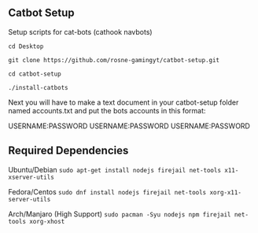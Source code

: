 ## Catbot Setup

Setup scripts for cat-bots (cathook navbots)

    cd Desktop
    
    git clone https://github.com/rosne-gamingyt/catbot-setup.git
    
    cd catbot-setup
    
    ./install-catbots
    
Next you will have to make a text document in your catbot-setup folder named accounts.txt and put the bots accounts in this format:

USERNAME:PASSWORD
USERNAME:PASSWORD
USERNAME:PASSWORD

## Required Dependencies
Ubuntu/Debian
`sudo apt-get install nodejs firejail net-tools x11-xserver-utils`

Fedora/Centos
`sudo dnf install nodejs firejail net-tools xorg-x11-server-utils`

Arch/Manjaro (High Support)
`sudo pacman -Syu nodejs npm firejail net-tools xorg-xhost`
